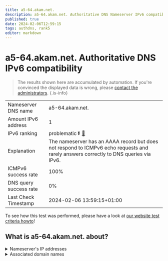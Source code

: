 ```yaml
---
title: a5-64.akam.net.
description: a5-64.akam.net. Authoritative DNS Nameserver IPv6 compatibility
published: true
date: 2024-02-06T12:59:15
tags: authdns, rank5
editor: markdown
---
```


# a5-64.akam.net. Authoritative DNS IPv6 compatibility

> The results shown here are accumulated by automation. If you're convinced the displayed data is wrong, please [contact the administrators](/howto/chat). 
{.is-info}




|   |   |
| - | - |
| Nameserver DNS name | a5-64.akam.net.
| Amount IPv6 address | 1
| IPv6 ranking | problematic :arrow_double_down: [🔗](/howto/ranking) |
| Explanation | The nameserver has an AAAA record but does not respond to ICMPv6 echo requests and rarely answers correctly to DNS queries via IPv6. |
| ICMPv6 success rate | 100%|
| DNS query success rate | 0% |
| Last Check Timestamp | 2024-02-06 13:59:15+01:00 |

To see how this test was performed, please have a look at [our website test criteria howto](/howto/testcriteria/authdns)!


## What is a5-64.akam.net. about?




<details>
<summary>Nameserver's IP addresses</summary>

2600:1480:b000::40

</details>



<details>
<summary>Associated domain names</summary>

www.amd.com

</details>
